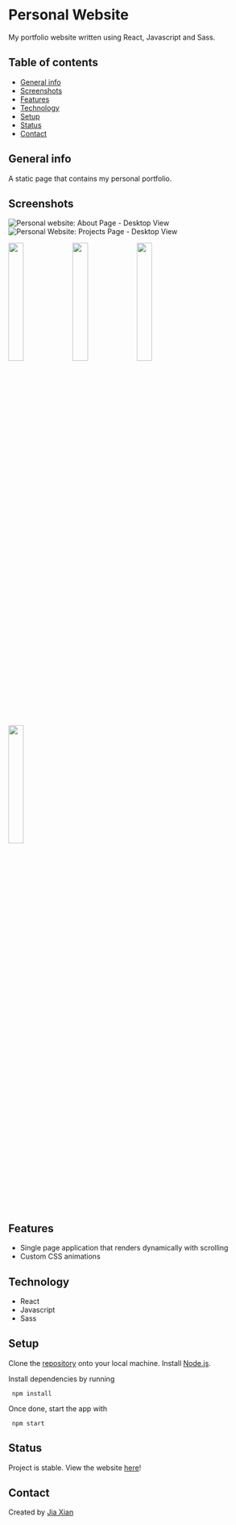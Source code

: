 # Personal Website

My portfolio website written using React, Javascript and Sass.

## Table of contents

- [General info](#general-info)
- [Screenshots](#screenshots)
- [Features](#features)
- [Technology](#technology)
- [Setup](#setup)
- [Status](#status)
- [Contact](#contact)

## General info

A static page that contains my personal portfolio.

## Screenshots

![Personal website: About Page - Desktop View](https://i.imgur.com/Rez5jlq.png)
![Personal Website: Projects Page - Desktop View](https://i.imgur.com/zIUgrAF.png)

<p float="left">
     <img src="https://i.imgur.com/8bXdmuv.jpg" width="24.5%">
     <img src="https://i.imgur.com/wPbVw83.jpg" width="24.5%">
     <img src="https://i.imgur.com/5iGjNYx.jpg" width="24.5%">
     <img src="https://i.imgur.com/XfryQnz.jpg" width="24.5%">
</p>

## Features

- Single page application that renders dynamically with scrolling
- Custom CSS animations

## Technology

- React
- Javascript
- Sass

## Setup

Clone the [repository](https://github.com/tanjiaxian99/personal-website) onto your local machine. Install [Node.js](https://nodejs.org/en/download/).

Install dependencies by running

     npm install

Once done, start the app with

     npm start

## Status

Project is stable. View the website [here](http://www.tanjiaxian99.com)!

## Contact

Created by [Jia Xian](https://www.linkedin.com/in/tanjiaxian99/)
